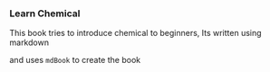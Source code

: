 ### Learn Chemical

This book tries to introduce chemical to beginners, Its written using markdown

and uses `mdBook` to create the book